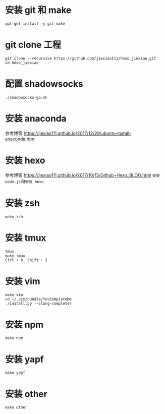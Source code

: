 # 安装 git 和 make
```
apt-get install -y git make
```

# git clone 工程
```
git clone --recursive https://github.com/jiexiao111/hexo_jiexiao.git
cd hexo_jiexiao
```

# 配置 shadowsocks
```
./shadowsocks-go.sh
```

# 安装 anaconda
参考博客 https://jiexiao111.github.io/2017/12/29/ubuntu-install-anaconda.html

# 安装 hexo
参考博客 https://jiexiao111.github.io/2017/10/15/Github+Hexo_BLOG.html
``安装 node.js``和``安装 hexo``

# 安装 zsh
```
make zsh
```

# 安装 tmux
```
tmux
make tmux
Ctrl + b, Shift + i
```

# 安装 vim
```
make vim
cd ~/.vim/bundle/YouCompleteMe
./install.py --clang-completer
```

# 安装 npm
```
make npm
```

# 安装 yapf
```
make yapf
```

# 安装 other
```
make other
```
